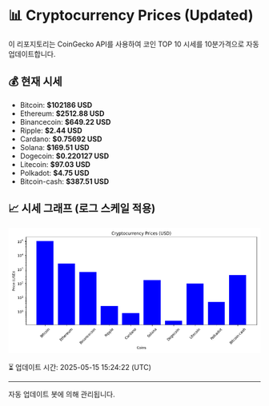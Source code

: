 
# 📊 Cryptocurrency Prices (Updated)

이 리포지토리는 CoinGecko API를 사용하여 코인 TOP 10 시세를 10분가격으로 자동 업데이트합니다.

## 💰 현재 시세
- Bitcoin: **$102186 USD**
- Ethereum: **$2512.88 USD**
- Binancecoin: **$649.22 USD**
- Ripple: **$2.44 USD**
- Cardano: **$0.75692 USD**
- Solana: **$169.51 USD**
- Dogecoin: **$0.220127 USD**
- Litecoin: **$97.03 USD**
- Polkadot: **$4.75 USD**
- Bitcoin-cash: **$387.51 USD**

## 📈 시세 그래프 (로그 스케일 적용)
![Crypto Prices](crypto_prices.png)

⏳ 업데이트 시간: 2025-05-15 15:24:22 (UTC)

---
자동 업데이트 봇에 의해 관리됩니다.
